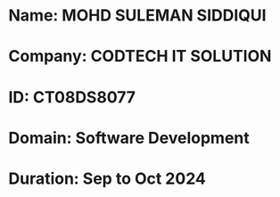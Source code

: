 # Name: MOHD SULEMAN SIDDIQUI
# Company: CODTECH IT SOLUTION
# ID: CT08DS8077
# Domain: Software Development
# Duration: Sep to Oct 2024
